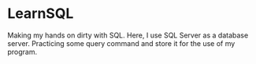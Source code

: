 # LearnSQL
Making my hands on dirty with SQL. Here, I use SQL Server as a database server. Practicing some query command and store it for the use of my program.
